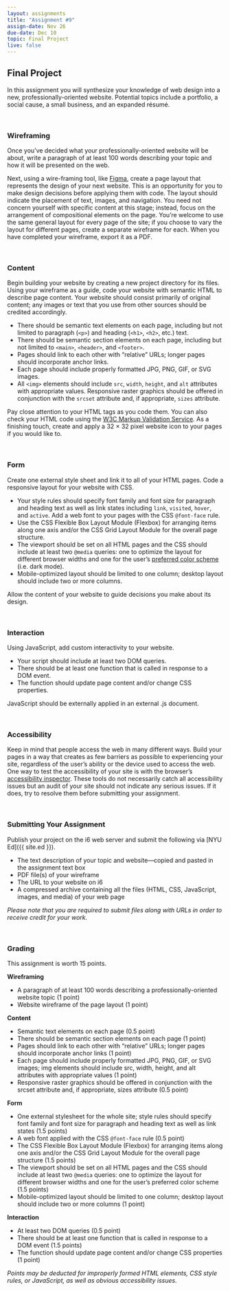 ```yaml
---
layout: assignments
title: "Assignment #9"
assign-date: Nov 26
due-date: Dec 10
topic: Final Project
live: false
---
```


## Final Project
In this assignment you will synthesize your knowledge of web design into a new, professionally-oriented website. Potential topics include a portfolio, a social cause, a small business, and an expanded résumé.

<div class="section-break"><br></div>

### Wireframing
Once you’ve decided what your professionally-oriented website will be about, write a paragraph of at least 100 words describing your topic and how it will be presented on the web.

Next, using a wire-framing tool, like [Figma](https://www.figma.com/design/), create a page layout that represents the design of your next website. This is an opportunity for you to make design decisions before applying them with code. The layout should indicate the placement of text, images, and navigation. You need not concern yourself with specific content at this stage; instead, focus on the arrangement of compositional elements on the page. You’re welcome to use the same general layout for every page of the site; if you choose to vary the layout for different pages, create a separate wireframe for each. When you have completed your wireframe, export it as a PDF.

<div class="section-break"><br></div>

### Content
Begin building your website by creating a new project directory for its files. Using your wireframe as a guide, code your website with semantic HTML to describe page content. Your website should consist primarily of original content; any images or text that you use from other sources should be credited accordingly.

- There should be semantic text elements on each page, including but not limited to paragraph (`<p>`) and heading (`<h1>`, `<h2>`, etc.) text.
- There should be semantic section elements on each page, including but not limited to `<main>`, `<header>`, and `<footer>`.
- Pages should link to each other with “relative” URLs; longer pages should incorporate anchor links.
- Each page should include properly formatted JPG, PNG, GIF, or SVG images.
- All `<img>` elements should include `src`, `width`, `height`, and `alt` attributes with appropriate values.
Responsive raster graphics should be offered in conjunction with the `srcset` attribute and, if appropriate, `sizes` attribute.

Pay close attention to your HTML tags as you code them. You can also check your HTML code using the [W3C Markup Validation Service](https://validator.w3.org/). As a finishing touch, create and apply a 32 × 32 pixel website icon to your pages if you would like to.

<div class="section-break"><br></div>

### Form
Create one external style sheet and link it to all of your HTML pages. Code a responsive layout for your website with CSS.

- Your style rules should specify font family and font size for paragraph and heading text as well as link states including `link`, `visited`, `hover`, and `active`.
Add a web font to your pages with the CSS `@font-face` rule.
- Use the CSS Flexible Box Layout Module (Flexbox) for arranging items along one axis and/or the CSS Grid Layout Module for the overall page structure.
- The viewport should be set on all HTML pages and the CSS should include at least two `@media` queries: one to optimize the layout for different browser widths and one for the user’s [preferred color scheme](https://developer.mozilla.org/en-US/docs/Web/CSS/@media/prefers-color-scheme) (i.e. dark mode).
- Mobile-optimized layout should be limited to one column; desktop layout should include two or more columns.

Allow the content of your website to guide decisions you make about its design.

<div class="section-break"><br></div>

### Interaction
Using JavaScript, add custom interactivity to your website.

- Your script should include at least two DOM queries.
- There should be at least one function that is called in response to a DOM event.
- The function should update page content and/or change CSS properties.

JavaScript should be externally applied in an external .js document.

<div class="section-break"><br></div>

### Accessibility
Keep in mind that people access the web in many different ways. Build your pages in a way that creates as few barriers as possible to experiencing your site, regardless of the user’s ability or the device used to access the web. One way to test the accessibility of your site is with the browser’s [accessibility inspector](https://developer.mozilla.org/en-US/docs/Tools/Accessibility_inspector). These tools do not necessarily catch all accessibility issues but an audit of your site should not indicate any serious issues. If it does, try to resolve them before submitting your assignment.

<div class="section-break"><br></div>

### Submitting Your Assignment
Publish your project on the i6 web server and submit the following via [NYU Ed]({{ site.ed }}).

- The text description of your topic and website—copied and pasted in the assignment text box
- PDF file(s) of your wireframe
- The URL to your website on i6
- A compressed archive containing all the files (HTML, CSS, JavaScript, images, and media) of your web page

*Please note that you are required to submit files along with URLs in order to receive credit for your work.*

<div class="section-break"><br></div>

### Grading
This assignment is worth 15 points.

**Wireframing**  
- A paragraph of at least 100 words describing a professionally-oriented website topic (1 point)
- Website wireframe of the page layout (1 point)

**Content**
- Semantic text elements on each page (0.5 point)
- There should be semantic section elements on each page (1 point)
- Pages should link to each other with “relative” URLs; longer pages should incorporate anchor links (1 point)
- Each page should include properly formatted JPG, PNG, GIF, or SVG images; img elements should include src, width, height, and alt attributes with appropriate values (1 point)
- Responsive raster graphics should be offered in conjunction with the srcset attribute and, if appropriate, sizes attribute (0.5 point)

**Form**
- One external stylesheet for the whole site; style rules should specify font family and font size for paragraph and heading text as well as link states (1.5 points)
- A web font applied with the CSS `@font-face` rule (0.5 point)
- The CSS Flexible Box Layout Module (Flexbox) for arranging items along one axis and/or the CSS Grid Layout Module for the overall page structure (1.5 points)
- The viewport should be set on all HTML pages and the CSS should include at least two `@media` queries: one to optimize the layout for different browser widths and one for the user’s preferred color scheme (1.5 points)
- Mobile-optimized layout should be limited to one column; desktop layout should include two or more columns (1 point)

**Interaction**
- At least two DOM queries (0.5 point)
- There should be at least one function that is called in response to a DOM event (1.5 points)
- The function should update page content and/or change CSS properties (1 point)


*Points may be deducted for improperly formed HTML elements, CSS style rules, or JavaScript, as well as obvious accessibility issues.*